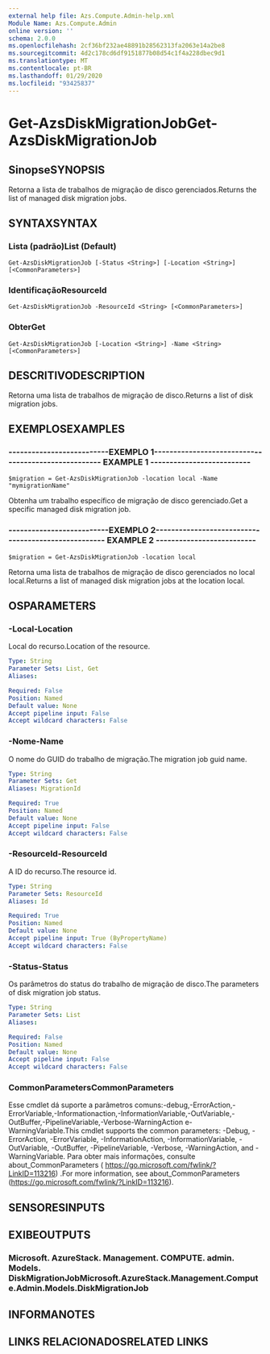 ```yaml
---
external help file: Azs.Compute.Admin-help.xml
Module Name: Azs.Compute.Admin
online version: ''
schema: 2.0.0
ms.openlocfilehash: 2cf36bf232ae48891b28562313fa2063e14a2be8
ms.sourcegitcommit: 4d2c178cd6df9151877b08d54c1f4a228dbec9d1
ms.translationtype: MT
ms.contentlocale: pt-BR
ms.lasthandoff: 01/29/2020
ms.locfileid: "93425837"
---
```

# <span data-ttu-id="5d43f-101">Get-AzsDiskMigrationJob</span><span class="sxs-lookup"><span data-stu-id="5d43f-101">Get-AzsDiskMigrationJob</span></span>

## <span data-ttu-id="5d43f-102">Sinopse</span><span class="sxs-lookup"><span data-stu-id="5d43f-102">SYNOPSIS</span></span>
<span data-ttu-id="5d43f-103">Retorna a lista de trabalhos de migração de disco gerenciados.</span><span class="sxs-lookup"><span data-stu-id="5d43f-103">Returns the list of managed disk migration jobs.</span></span>

## <span data-ttu-id="5d43f-104">SYNTAX</span><span class="sxs-lookup"><span data-stu-id="5d43f-104">SYNTAX</span></span>

### <span data-ttu-id="5d43f-105">Lista (padrão)</span><span class="sxs-lookup"><span data-stu-id="5d43f-105">List (Default)</span></span>
```
Get-AzsDiskMigrationJob [-Status <String>] [-Location <String>] [<CommonParameters>]
```

### <span data-ttu-id="5d43f-106">Identificação</span><span class="sxs-lookup"><span data-stu-id="5d43f-106">ResourceId</span></span>
```
Get-AzsDiskMigrationJob -ResourceId <String> [<CommonParameters>]
```

### <span data-ttu-id="5d43f-107">Obter</span><span class="sxs-lookup"><span data-stu-id="5d43f-107">Get</span></span>
```
Get-AzsDiskMigrationJob [-Location <String>] -Name <String> [<CommonParameters>]
```

## <span data-ttu-id="5d43f-108">DESCRITIVO</span><span class="sxs-lookup"><span data-stu-id="5d43f-108">DESCRIPTION</span></span>
<span data-ttu-id="5d43f-109">Retorna uma lista de trabalhos de migração de disco.</span><span class="sxs-lookup"><span data-stu-id="5d43f-109">Returns a list of disk migration jobs.</span></span>

## <span data-ttu-id="5d43f-110">EXEMPLOS</span><span class="sxs-lookup"><span data-stu-id="5d43f-110">EXAMPLES</span></span>

### <span data-ttu-id="5d43f-111">--------------------------EXEMPLO 1--------------------------</span><span class="sxs-lookup"><span data-stu-id="5d43f-111">-------------------------- EXAMPLE 1 --------------------------</span></span>
```
$migration = Get-AzsDiskMigrationJob -location local -Name "mymigrationName"
```

<span data-ttu-id="5d43f-112">Obtenha um trabalho específico de migração de disco gerenciado.</span><span class="sxs-lookup"><span data-stu-id="5d43f-112">Get a specific managed disk migration job.</span></span>

### <span data-ttu-id="5d43f-113">--------------------------EXEMPLO 2--------------------------</span><span class="sxs-lookup"><span data-stu-id="5d43f-113">-------------------------- EXAMPLE 2 --------------------------</span></span>
```
$migration = Get-AzsDiskMigrationJob -location local
```

<span data-ttu-id="5d43f-114">Retorna uma lista de trabalhos de migração de disco gerenciados no local local.</span><span class="sxs-lookup"><span data-stu-id="5d43f-114">Returns a list of managed disk migration jobs at the location local.</span></span>

## <span data-ttu-id="5d43f-115">OS</span><span class="sxs-lookup"><span data-stu-id="5d43f-115">PARAMETERS</span></span>

### <span data-ttu-id="5d43f-116">-Local</span><span class="sxs-lookup"><span data-stu-id="5d43f-116">-Location</span></span>
<span data-ttu-id="5d43f-117">Local do recurso.</span><span class="sxs-lookup"><span data-stu-id="5d43f-117">Location of the resource.</span></span>

```yaml
Type: String
Parameter Sets: List, Get
Aliases: 

Required: False
Position: Named
Default value: None
Accept pipeline input: False
Accept wildcard characters: False
```

### <span data-ttu-id="5d43f-118">-Nome</span><span class="sxs-lookup"><span data-stu-id="5d43f-118">-Name</span></span>
<span data-ttu-id="5d43f-119">O nome do GUID do trabalho de migração.</span><span class="sxs-lookup"><span data-stu-id="5d43f-119">The migration job guid name.</span></span>

```yaml
Type: String
Parameter Sets: Get
Aliases: MigrationId

Required: True
Position: Named
Default value: None
Accept pipeline input: False
Accept wildcard characters: False
```

### <span data-ttu-id="5d43f-120">-ResourceId</span><span class="sxs-lookup"><span data-stu-id="5d43f-120">-ResourceId</span></span>
<span data-ttu-id="5d43f-121">A ID do recurso.</span><span class="sxs-lookup"><span data-stu-id="5d43f-121">The resource id.</span></span>

```yaml
Type: String
Parameter Sets: ResourceId
Aliases: Id

Required: True
Position: Named
Default value: None
Accept pipeline input: True (ByPropertyName)
Accept wildcard characters: False
```

### <span data-ttu-id="5d43f-122">-Status</span><span class="sxs-lookup"><span data-stu-id="5d43f-122">-Status</span></span>
<span data-ttu-id="5d43f-123">Os parâmetros do status do trabalho de migração de disco.</span><span class="sxs-lookup"><span data-stu-id="5d43f-123">The parameters of disk migration job status.</span></span>

```yaml
Type: String
Parameter Sets: List
Aliases: 

Required: False
Position: Named
Default value: None
Accept pipeline input: False
Accept wildcard characters: False
```

### <span data-ttu-id="5d43f-124">CommonParameters</span><span class="sxs-lookup"><span data-stu-id="5d43f-124">CommonParameters</span></span>
<span data-ttu-id="5d43f-125">Esse cmdlet dá suporte a parâmetros comuns:-debug,-ErrorAction,-ErrorVariable,-Informationaction,-InformationVariable,-OutVariable,-OutBuffer,-PipelineVariable,-Verbose-WarningAction e-WarningVariable.</span><span class="sxs-lookup"><span data-stu-id="5d43f-125">This cmdlet supports the common parameters: -Debug, -ErrorAction, -ErrorVariable, -InformationAction, -InformationVariable, -OutVariable, -OutBuffer, -PipelineVariable, -Verbose, -WarningAction, and -WarningVariable.</span></span> <span data-ttu-id="5d43f-126">Para obter mais informações, consulte about_CommonParameters ( https://go.microsoft.com/fwlink/?LinkID=113216) .</span><span class="sxs-lookup"><span data-stu-id="5d43f-126">For more information, see about_CommonParameters (https://go.microsoft.com/fwlink/?LinkID=113216).</span></span>

## <span data-ttu-id="5d43f-127">SENSORES</span><span class="sxs-lookup"><span data-stu-id="5d43f-127">INPUTS</span></span>

## <span data-ttu-id="5d43f-128">EXIBE</span><span class="sxs-lookup"><span data-stu-id="5d43f-128">OUTPUTS</span></span>

### <span data-ttu-id="5d43f-129">Microsoft. AzureStack. Management. COMPUTE. admin. Models. DiskMigrationJob</span><span class="sxs-lookup"><span data-stu-id="5d43f-129">Microsoft.AzureStack.Management.Compute.Admin.Models.DiskMigrationJob</span></span>

## <span data-ttu-id="5d43f-130">INFORMA</span><span class="sxs-lookup"><span data-stu-id="5d43f-130">NOTES</span></span>

## <span data-ttu-id="5d43f-131">LINKS RELACIONADOS</span><span class="sxs-lookup"><span data-stu-id="5d43f-131">RELATED LINKS</span></span>


